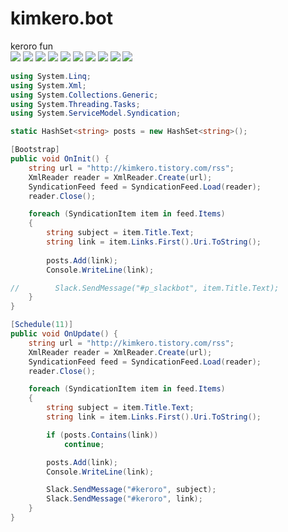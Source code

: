# kimkero.bot
keroro fun
<br>
![](throw-all-the-things-415x320.jpg)
![](alphac.PNG)
![](throw-all-the-things-415x320.jpg)
![](alphac.PNG)
![](throw-all-the-things-415x320.jpg)
![](alphac.PNG)
![](throw-all-the-things-415x320.jpg)
![](alphac.PNG)
![](throw-all-the-things-415x320.jpg)
![](alphac.PNG)


```cs
using System.Linq;
using System.Xml;
using System.Collections.Generic;
using System.Threading.Tasks;
using System.ServiceModel.Syndication;

static HashSet<string> posts = new HashSet<string>();

[Bootstrap]
public void OnInit() {
    string url = "http://kimkero.tistory.com/rss";
    XmlReader reader = XmlReader.Create(url);
    SyndicationFeed feed = SyndicationFeed.Load(reader);
    reader.Close();

    foreach (SyndicationItem item in feed.Items)
    {
        string subject = item.Title.Text;    
        string link = item.Links.First().Uri.ToString();
    
        posts.Add(link);
        Console.WriteLine(link);

//        Slack.SendMessage("#p_slackbot", item.Title.Text);
    }
}

[Schedule(11)]
public void OnUpdate() {
    string url = "http://kimkero.tistory.com/rss";
    XmlReader reader = XmlReader.Create(url);
    SyndicationFeed feed = SyndicationFeed.Load(reader);
    reader.Close();

    foreach (SyndicationItem item in feed.Items)
    {
        string subject = item.Title.Text;    
        string link = item.Links.First().Uri.ToString();

        if (posts.Contains(link))
            continue;

        posts.Add(link);
        Console.WriteLine(link);

        Slack.SendMessage("#keroro", subject);
        Slack.SendMessage("#keroro", link);
    }
}
```
